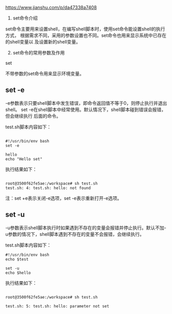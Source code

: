 https://www.jianshu.com/p/da47338a7408


1. set命令介绍

set命令主要用来设置shell，在编写shell脚本时，使用set命令能设置shell的执行方式，
根据需求不同，采用的参数设置也不同。set命令也用来显示系统中已存在的shell变量以
及设置新的shell变量。


2. set命令的常用参数及作用

set

不带参数的set命令用来显示环境变量。


## set -e 

-e参数表示只要shell脚本中发生错误，即命令返回值不等于0，则停止执行并退出shell。
set -e在shell脚本中经常使用。默认情况下，shell脚本碰到错误会报错，但会继续执行
后面的命令。

test.sh脚本内容如下：

```

#!/usr/bin/env bash
set -e

hello
echo "Hello set"

```

执行结果如下：

```

root@3500f62fe5ae:/workspace# sh test.sh
test.sh: 4: test.sh: hello: not found

```

注：set +e表示关闭-e选项，set -e表示重新打开-e选项。


## set -u

-u参数表示shell脚本执行时如果遇到不存在的变量会报错并停止执行。默认不加-u参数的情况下，shell脚本遇到不存在的变量不会报错，会继续执行。

test.sh脚本内容如下：

```
#!/usr/bin/env bash
echo $test

set -u
echo $hello

```

执行结果如下：

```

root@3500f62fe5ae:/workspace# sh test.sh

test.sh: 5: test.sh: hello: parameter not set

```

